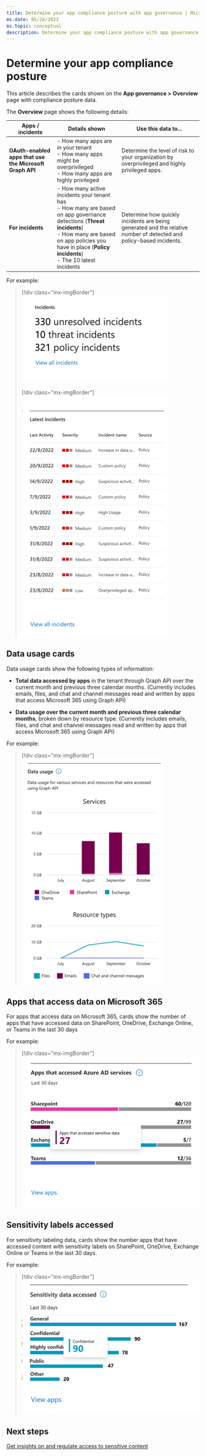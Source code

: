 ```yaml
---
title: Determine your app compliance posture with app governance | Microsoft Defender for Cloud Apps
ms.date: 05/28/2023
ms.topic: conceptual
description: Determine your app compliance posture with app governance in Microsoft 365 Defender with Microsoft Defender for Cloud Apps.
---
```


# Determine your app compliance posture

This article describes the cards shown on the **App governance > Overview** page with compliance posture data.

The **Overview** page shows the following details:

|Apps / incidents  |Details shown  | Use this data to... |
|---------|---------|---------|
|**OAuth-enabled apps that use the Microsoft Graph API**     |  - How many apps are in your tenant <br>- How many apps might be overprivileged <br>- How many apps are highly privileged | Determine the level of risk to your organization by overprivileged and highly privileged apps. |
|**For incidents**    | - How many active incidents your tenant has <br>- How many are based on app governance detections (**Threat incidents**) <br>- How many are based on app policies you have in place (**Policy incidents**) <br>- The 10 latest incidents  | Determine how quickly incidents are being generated and the relative number of detected and policy-based incidents. |

For example:

> [!div class="mx-imgBorder"]
>![Relative number of detected and policy-based incidents.](incidents-summary1.png)
>
> [!div class="mx-imgBorder"]
>![top alerts.](media/app-governance-visibility-insights-compliance-posture/top-alerts.png)

## Data usage cards

Data usage cards show the following types of information:

- **Total data accessed by apps** in the tenant through Graph API over the current month and previous three calendar months. (Currently includes emails, files, and chat and channel messages read and written by apps that access Microsoft 365 using Graph API)

- **Data usage over the current month and previous three calendar months**, broken down by resource type. (Currently includes emails, files, and chat and channel messages read and written by apps that access Microsoft 365 using Graph API)

For example:

> [!div class="mx-imgBorder"]
>![Total data accessed by apps.](media/app-governance-visibility-insights-compliance-posture/data-usage-chart.png)

## Apps that access data on Microsoft 365

For apps that access data on Microsoft 365, cards show the number of apps that have accessed data on SharePoint, OneDrive, Exchange Online, or Teams in the last 30 days

For example:

> [!div class="mx-imgBorder"]
>![Apps that have accessed data on SharePoint, OneDrive, Exchange Online, or Teams in the last 30 days.](media/app-governance-visibility-insights-compliance-posture/apps-accessed-m365-services-chart.png)

## Sensitivity labels accessed

For sensitivity labeling data, cards show the number apps that have accessed content with sensitivity labels on SharePoint, OneDrive, Exchange Online or Teams in the last 30 days.

For example:

> [!div class="mx-imgBorder"]
>![number apps that have accessed content with sensitivity labels.](sensitive-data-accessed-chart1.png)

## Next steps

[Get insights on and regulate access to sensitive content](app-governance-visibility-insights-sensitive-content.md)